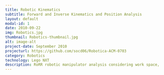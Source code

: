 ```yaml
---
title: Robotic Kinematics
subtitle: Forward and Inverse Kinematics and Position Analysis 
layout: default
modal-id: 1
date: 2010-09-22
img: Robotics.jpg
thumbnail: Robotics-thumbnail.jpg
alt: image-alt
project-date: September 2010
projecturl: https://github.com/socd06/Robotica-ACM-0703
category: Robotics
technology: Lego NXT
description: RoRR robotic manipulator analysis considering work space, positions and forward and inverse kinematics using movement equations
---
```

